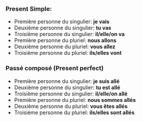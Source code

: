 ### Present Simple:
- Première personne du singulier: **je vais**
- Deuxième personne du singulier: **tu vas**
- Troisième personne du singulier: **il/elle/on va**
- Première personne du pluriel: **nous allons**
- Deuxième personne du pluriel: **vous allez**	
- Troisième personne du pluriel: **ils/elles vont**

### Passé composé (Present perfect)
- Première personne du singulier: **je suis allé**
- Deuxième personne du singulier: **tu est allé**
- Troisième personne du singulier: **il/elle/on allé**
- Première personne du pluriel: **nous sommes allés**
- Deuxième personne du pluriel: **vous êtes allés**	
- Troisième personne du pluriel: **ils/elles sont allés**